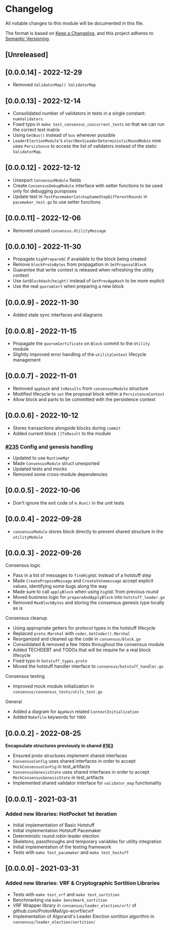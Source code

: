 # Changelog

All notable changes to this module will be documented in this file.

The format is based on [Keep a Changelog](https://keepachangelog.com/en/1.0.0/),
and this project adheres to [Semantic Versioning](https://semver.org/spec/v2.0.0.html).

## [Unreleased]

## [0.0.0.14] - 2022-12-29

- Removed `ValidatorMap() ValidatorMap`

## [0.0.0.13] - 2022-12-14

- Consolidated number of validators in tests in a single constant: `numValidators`
- Fixed typo in `make test_consensus_concurrent_tests` so that we can run the correct test matrix
- Using `GetBus()` instead of `bus` wherever possible
- `LeaderElectionModule`'s `electNextLeaderDeterministicRoundRobin` now uses `Persistence` to access the list of validators instead of the static `ValidatorMap`.

## [0.0.0.12] - 2022-12-12

- Unexport `ConsensusModule` fields
- Create `ConsensusDebugModule` interface with setter functions to be used only for debugging puroposes
- Update test in `TestPacemakerCatchupSameStepDifferentRounds` in `pacemaker_test.go` to use setter functions

## [0.0.0.11] - 2022-12-06

- Removed unused `consensus.UtilityMessage`

## [0.0.0.10] - 2022-11-30

- Propagate `highPrepareQC` if available to the block being created
- Remove `blockProtoBytes` from propagation in `SetProposalBlock`
- Guarantee that write context is released when refreshing the utility context
- Use `GetBlockHash(height)` instead of `GetPrevAppHash` to be more explicit
- Use the real `quorumCert` when preparing a new block

## [0.0.0.9] - 2022-11-30

- Added state sync interfaces and diagrams

## [0.0.0.8] - 2022-11-15

- Propagate the `quorumCertificate` on `Block` commit to the `Utility` module
- Slightly improved error handling of the `utilityContext` lifecycle management

## [0.0.0.7] - 2022-11-01

- Removed `apphash` and `txResults` from `consensusModule` structure
- Modified lifecycle to `set` the proposal block within a `PersistenceContext`
- Allow block and parts to be committed with the persistence context

## [0.0.0.6] - 2022-10-12

- Stores transactions alongside blocks during `commit`
- Added current block `[]TxResult` to the module

### [#235](https://github.com/pokt-network/pocket/pull/235) Config and genesis handling

- Updated to use `RuntimeMgr`
- Made `ConsensusModule` struct unexported
- Updated tests and mocks
- Removed some cross-module dependencies

## [0.0.0.5] - 2022-10-06

- Don't ignore the exit code of `m.Run()` in the unit tests

## [0.0.0.4] - 2022-09-28

- `consensusModule` stores block directly to prevent shared structure in the `utilityModule`

## [0.0.0.3] - 2022-09-26

Consensus logic

- Pass in a list of messages to `findHighQC` instead of a hotstuff step
- Made `CreateProposeMessage` and `CreateVotemessage` accept explicit values, identifying some bugs along the way
- Made sure to call `applyBlock` when using `highQC` from previous round
- Moved business logic for `prepareAndApplyBlock` into `hotstuff_leader.go`
- Removed `MaxBlockBytes` and storing the consensus genesis type locally as is

Consensus cleanup

- Using appropriate getters for protocol types in the hotstuff lifecycle
- Replaced `proto.Marshal` with `codec.GetCodec().Marshal`
- Reorganized and cleaned up the code in `consensus/block.go`
- Consolidated & removed a few `TODO`s throughout the consensus module
- Added TECHDEBT and TODOs that will be require for a real block lifecycle
- Fixed typo in `hotstuff_types.proto`
- Moved the hotstuff handler interface to `consensus/hotstuff_handler.go`

Consensus testing

- Improved mock module initialization in `consensus/consensus_tests/utils_test.go`

General

- Added a diagram for `AppHash` related `ContextInitialization`
- Added `Makefile` keywords for `TODO`

## [0.0.0.2] - 2022-08-25

**Encapsulate structures previously in shared [#163](github.com/pokt-network/pocket/issues/163)**

- Ensured proto structures implement shared interfaces
- `ConsensusConfig` uses shared interfaces in order to accept `MockConsensusConfig` in test_artifacts
- `ConsensusGenesisState` uses shared interfaces in order to accept `MockConsensusGenesisState` in test_artifacts
- Implemented shared validator interface for `validator_map` functionality

## [0.0.0.1] - 2021-03-31

### Added new libraries: HotPocket 1st iteration

- Initial implementation of Basic Hotstuff
- Initial implementation Hotstuff Pacemaker
- Deterministic round robin leader election
- Skeletons, passthroughs and temporary variables for utility integration
- Initial implementation of the testing framework
- Tests with `make test_pacemaker` and `make test_hostuff`

## [0.0.0.0] - 2021-03-31

### Added new libraries: VRF & Cryptographic Sortition Libraries

- Tests with `make test_vrf` and `make test_sortition`
- Benchmarking via `make benchmark_sortition`
- VRF Wrapper library in `consensus/leader_election/vrf/` of github.com/ProtonMail/go-ecvrf/ecvrf
- Implementation of Algorand's Leader Election sortition algorithm in `consensus/leader_election/sortition/`
